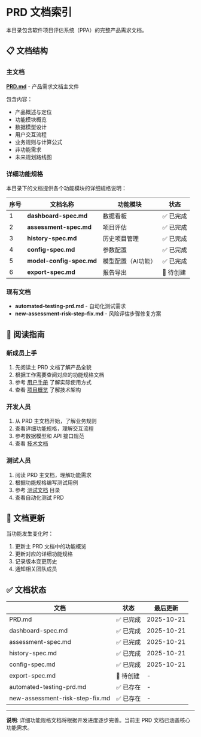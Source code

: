 # PRD 文档索引

本目录包含软件项目评估系统（PPA）的完整产品需求文档。

## 📋 文档结构

### 主文档

**[PRD.md](../PRD.md)** - 产品需求文档主文件

包含内容：
- 产品概述与定位
- 功能模块概览
- 数据模型设计
- 用户交互流程
- 业务规则与计算公式
- 非功能需求
- 未来规划路线图

### 详细功能规格

本目录下的文档提供各个功能模块的详细规格说明：

| 序号 | 文档名称 | 功能模块 | 状态 |
|------|----------|----------|------|
| 1 | **dashboard-spec.md** | 数据看板 | ✅ 已完成 |
| 2 | **assessment-spec.md** | 项目评估 | ✅ 已完成 |
| 3 | **history-spec.md** | 历史项目管理 | ✅ 已完成 |
| 4 | **config-spec.md** | 参数配置 | ✅ 已完成 |
| 5 | **model-config-spec.md** | 模型配置（AI功能） | ✅ 已完成 |
| 6 | **export-spec.md** | 报告导出 | 📝 待创建 |

### 现有文档

- **automated-testing-prd.md** - 自动化测试需求
- **new-assessment-risk-step-fix.md** - 风险评估步骤修复方案

## 📖 阅读指南

### 新成员上手

1. 先阅读主 PRD 文档了解产品全貌
2. 根据工作需要查阅对应的功能规格文档
3. 参考 [用户手册](../user-manual.md) 了解实际使用方式
4. 查看 [项目概览](../project-overview.md) 了解技术架构

### 开发人员

1. 从 PRD 主文档开始，了解业务规则
2. 查看详细功能规格，理解交互流程
3. 参考数据模型和 API 接口规范
4. 查看 [技术文档](../../frontend/ppa_frontend/WARP.md)

### 测试人员

1. 阅读 PRD 主文档，理解功能需求
2. 根据功能规格编写测试用例
3. 参考 [测试文档](../tests/) 目录
4. 查看自动化测试 PRD

## 🔄 文档更新

当功能发生变化时：

1. 更新主 PRD 文档中的功能概览
2. 更新对应的详细功能规格
3. 记录版本变更历史
4. 通知相关团队成员

## ✅ 文档状态

| 文档 | 状态 | 最后更新 |
|------|------|----------|
| PRD.md | ✅ 已完成 | 2025-10-21 |
| dashboard-spec.md | ✅ 已完成 | 2025-10-21 |
| assessment-spec.md | ✅ 已完成 | 2025-10-21 |
| history-spec.md | ✅ 已完成 | 2025-10-21 |
| config-spec.md | ✅ 已完成 | 2025-10-21 |
| export-spec.md | 📝 待创建 | - |
| automated-testing-prd.md | ✅ 已存在 | - |
| new-assessment-risk-step-fix.md | ✅ 已存在 | - |

---

**说明**: 详细功能规格文档将根据开发进度逐步完善。当前主 PRD 文档已涵盖核心功能需求。
